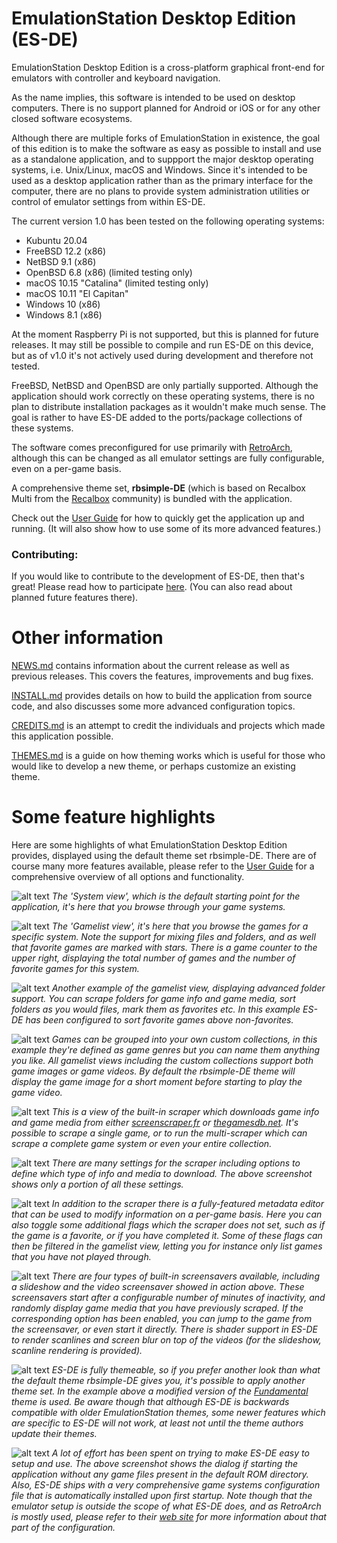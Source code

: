 EmulationStation Desktop Edition (ES-DE)
========================================

EmulationStation Desktop Edition is a cross-platform graphical front-end for emulators with controller and keyboard navigation.

As the name implies, this software is intended to be used on desktop computers. There is no support planned for Android or iOS or for any other closed software ecosystems.

Although there are multiple forks of EmulationStation in existence, the goal of this edition is to make the software as easy as possible to install and use as a standalone application, and to suppport the major desktop operating systems, i.e. Unix/Linux, macOS and Windows. Since it's intended to be used as a desktop application rather than as the primary interface for the computer, there are no plans to provide system administration utilities or control of emulator settings from within ES-DE.

The current version 1.0 has been tested on the following operating systems:

* Kubuntu 20.04
* FreeBSD 12.2 (x86)
* NetBSD 9.1 (x86)
* OpenBSD 6.8 (x86) (limited testing only)
* macOS 10.15 "Catalina" (limited testing only)
* macOS 10.11 "El Capitan"
* Windows 10 (x86)
* Windows 8.1 (x86)

At the moment Raspberry Pi is not supported, but this is planned for future releases. It may still be possible to compile and run ES-DE on this device, but as of v1.0 it's not actively used during development and therefore not tested.

FreeBSD, NetBSD and OpenBSD are only partially supported. Although the application should work correctly on these operating systems, there is no plan to distribute installation packages as it wouldn't make much sense. The goal is rather to have ES-DE added to the ports/package collections of these systems.

The software comes preconfigured for use primarily with [RetroArch](https://www.retroarch.com), although this can be changed as all emulator settings are fully configurable, even on a per-game basis.

A comprehensive theme set, **rbsimple-DE** (which is based on Recalbox Multi from the [Recalbox](https://www.recalbox.com) community) is bundled with the application.

Check out the [User Guide](USERGUIDE.md) for how to quickly get the application up and running. (It will also show how to use some of its more advanced features.)


### Contributing:

If you would like to contribute to the development of ES-DE, then that's great! Please read how to participate [here](CONTRIBUTING.md). (You can also read about planned future features there).


Other information
=================

[NEWS.md](NEWS.md) contains information about the current release as well as previous releases. This covers the features, improvements and bug fixes.

[INSTALL.md](INSTALL.md) provides details on how to build the application from source code, and also discusses some more advanced configuration topics.

[CREDITS.md](CREDITS.md) is an attempt to credit the individuals and projects which made this application possible.

[THEMES.md](THEMES.md) is a guide on how theming works which is useful for those who would like to develop a new theme, or perhaps customize an existing theme.

Some feature highlights
=======================

Here are some highlights of what EmulationStation Desktop Edition provides, displayed using the default theme set rbsimple-DE. There are of course many more features available, please refer to the [User Guide](USERGUIDE.md) for a comprehensive overview of all options and functionality.

![alt text](images/v1.0/es-de_v1.0_system_view.png "ES-DE System View")
_The 'System view', which is the default starting point for the application, it's here that you browse through your game systems._

![alt text](images/v1.0/es-de_v1.0_gamelist_view.png "ES-DE Gamelist View")
_The 'Gamelist view', it's here that you browse the games for a specific system. Note the support for mixing files and folders, and as well that favorite games are marked with stars. There is a game counter to the upper right, displaying the total number of games and the number of favorite games for this system._

![alt text](images/v1.0/es-de_v1.0_folder_support.png "ES-DE Folder Support")
_Another example of the gamelist view, displaying advanced folder support. You can scrape folders for game info and game media, sort folders as you would files, mark them as favorites etc. In this example ES-DE has been configured to sort favorite games above non-favorites._

![alt text](images/v1.0/es-de_v1.0_custom_collections.png "ES-DE Custom Collections")
_Games can be grouped into your own custom collections, in this example they're defined as game genres but you can name them anything you like. All gamelist views including the custom collections support both game images or game videos. By default the rbsimple-DE theme will display the game image for a short moment before starting to play the game video._

![alt text](images/v1.0/es-de_v1.0_scraper_running.png "ES-DE Scraper Running")
_This is a view of the built-in scraper which downloads game info and game media from either [screenscraper.fr](https://screenscraper.fr) or [thegamesdb.net](https://thegamesdb.net). It's possible to scrape a single game, or to run the multi-scraper which can scrape a complete game system or even your entire collection._

![alt text](images/v1.0/es-de_v1.0_scraper_settings.png "ES-DE Scraper Settings")
_There are many settings for the scraper including options to define which type of info and media to download. The above screenshot shows only a portion of all these settings._

![alt text](images/v1.0/es-de_v1.0_metadata_editor.png "ES-DE Metadata Editor")
_In addition to the scraper there is a fully-featured metadata editor that can be used to modify information on a per-game basis. Here you can also toggle some additional flags which the scraper does not set, such as if the game is a favorite, or if you have completed it. Some of these flags can then be filtered in the gamelist view, letting you for instance only list games that you have not played through._

![alt text](images/v1.0/es-de_v1.0_screensaver.png "ES-DE Screensaver")
_There are four types of built-in screensavers available, including a slideshow and the video screensaver showed in action above. These screensavers start after a configurable number of minutes of inactivity, and randomly display game media that you have previously scraped. If the corresponding option has been enabled, you can jump to the game from the screensaver, or even start it directly. There is shader support in ES-DE to render scanlines and screen blur on top of the videos (for the slideshow, scanline rendering is provided)._

![alt text](images/v1.0/es-de_v1.0_ui_theme_support.png "ES-DE Theme Support")
_ES-DE is fully themeable, so if you prefer another look than what the default theme rbsimple-DE gives you, it's possible to apply another theme set. In the example above a modified version of the [Fundamental](https://github.com/G-rila/es-theme-fundamental) theme is used. Be aware though that although ES-DE is backwards compatible with older EmulationStation themes, some newer features which are specific to ES-DE will not work, at least not until the theme authors update their themes._

![alt text](images/v1.0/es-de_v1.0_ui_easy_setup.png "ES-DE Easy Setup")
_A lot of effort has been spent on trying to make ES-DE easy to setup and use. The above screenshot shows the dialog if starting the application without any game files present in the default ROM directory. Also, ES-DE ships with a very comprehensive game systems configuration file that is automatically installed upon first startup. Note though that the emulator setup is outside the scope of what ES-DE does, and as RetroArch is mostly used, please refer to their [web site](https://www.retroarch.com) for more information about that part of the configuration._